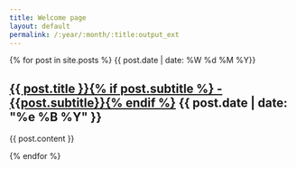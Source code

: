 ```yaml
---
title: Welcome page
layout: default
permalink: /:year/:month/:title:output_ext
---
```


{% for post in site.posts %}
<span>{{ post.date | date: %W %d %M %Y}}</span>
<h2 class="post-title"><a href="{{ post.permalink }}">{{ post.title }}{% if post.subtitle %} - {{post.subtitle}}{% endif %}</a> {{ post.date | date: "%e %B %Y" }}</h2>

<p>{{ post.content }}</p>
{% endfor %}
